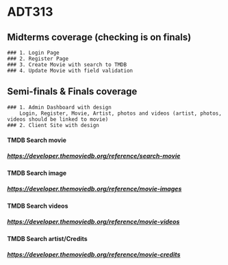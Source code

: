 # ADT313

## Midterms coverage (checking is on finals)

    ### 1. Login Page
    ### 2. Register Page
    ### 3. Create Movie with search to TMDB
    ### 4. Update Movie with field validation

## Semi-finals & Finals coverage

    ### 1. Admin Dashboard with design
        Login, Register, Movie, Artist, photos and videos (artist, photos, videos should be linked to movie)
    ### 2. Client Site with design

#### TMDB Search movie

##### https://developer.themoviedb.org/reference/search-movie

#### TMDB Search image

##### https://developer.themoviedb.org/reference/movie-images

#### TMDB Search videos

##### https://developer.themoviedb.org/reference/movie-videos

#### TMDB Search artist/Credits

##### https://developer.themoviedb.org/reference/movie-credits
